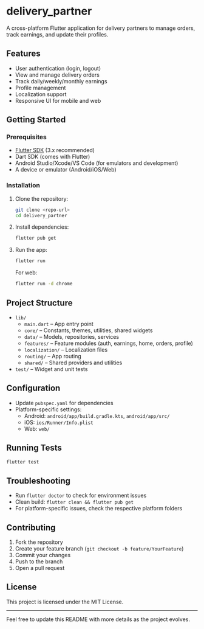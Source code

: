# delivery_partner

A cross-platform Flutter application for delivery partners to manage orders, track earnings, and update their profiles.

## Features
- User authentication (login, logout)
- View and manage delivery orders
- Track daily/weekly/monthly earnings
- Profile management
- Localization support
- Responsive UI for mobile and web

## Getting Started

### Prerequisites
- [Flutter SDK](https://docs.flutter.dev/get-started/install) (3.x recommended)
- Dart SDK (comes with Flutter)
- Android Studio/Xcode/VS Code (for emulators and development)
- A device or emulator (Android/iOS/Web)

### Installation
1. Clone the repository:
   ```bash
   git clone <repo-url>
   cd delivery_partner
   ```
2. Install dependencies:
   ```bash
   flutter pub get
   ```
3. Run the app:
   ```bash
   flutter run
   ```
   For web:
   ```bash
   flutter run -d chrome
   ```

## Project Structure
- `lib/`
  - `main.dart` – App entry point
  - `core/` – Constants, themes, utilities, shared widgets
  - `data/` – Models, repositories, services
  - `features/` – Feature modules (auth, earnings, home, orders, profile)
  - `localization/` – Localization files
  - `routing/` – App routing
  - `shared/` – Shared providers and utilities
- `test/` – Widget and unit tests

## Configuration
- Update `pubspec.yaml` for dependencies
- Platform-specific settings:
  - Android: `android/app/build.gradle.kts`, `android/app/src/`
  - iOS: `ios/Runner/Info.plist`
  - Web: `web/`

## Running Tests
```bash
flutter test
```

## Troubleshooting
- Run `flutter doctor` to check for environment issues
- Clean build: `flutter clean && flutter pub get`
- For platform-specific issues, check the respective platform folders

## Contributing
1. Fork the repository
2. Create your feature branch (`git checkout -b feature/YourFeature`)
3. Commit your changes
4. Push to the branch
5. Open a pull request

## License
This project is licensed under the MIT License.

---
Feel free to update this README with more details as the project evolves.
